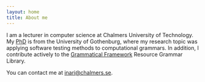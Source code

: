```yaml
---
layout: home
title: About me
---
```


<!-- I create and maintain language resources at [Digital Grammars](https://www.digitalgrammars.com/), a company providing reliable multilingual language technology. -->
I am a lecturer in computer science at Chalmers University of Technology.
My [PhD](https://gupea.ub.gu.se/handle/2077/59037) is from the University of Gothenburg, where my research topic was applying software testing methods to computational grammars.
In addition, I contribute actively to the [Grammatical Framework](http://www.grammaticalframework.org/) Resource Grammar Library.

You can contact me at inari@chalmers.se.

